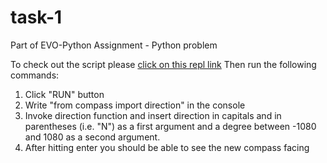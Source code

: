 # task-1
Part of EVO-Python Assignment - Python problem

To check out the script please [click on this repl link](https://replit.com/@Ivanzlatoff/task-1#compass.py)
Then run the following commands:
1. Click "RUN" button
2. Write "from compass import direction" in the console
3. Invoke direction function and insert direction in capitals and in parentheses (i.e. "N") as a first argument
  and a degree between -1080 and 1080 as a second argument.
4. After hitting enter you should be able to see the new compass facing

